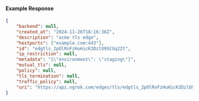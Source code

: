 <!-- Code generated for API Clients. DO NOT EDIT. -->

#### Example Response

```json
{
	"backend": null,
	"created_at": "2024-11-26T18:16:36Z",
	"description": "acme tls edge",
	"hostports": ["example.com:443"],
	"id": "edgtls_2pOlRnFzHuHicK3DzlO9SCGq22t",
	"ip_restriction": null,
	"metadata": "{\"environment\": \"staging\"}",
	"mutual_tls": null,
	"policy": null,
	"tls_termination": null,
	"traffic_policy": null,
	"uri": "https://api.ngrok.com/edges/tls/edgtls_2pOlRnFzHuHicK3DzlO9SCGq22t"
}
```
